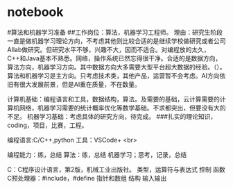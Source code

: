 # notebook
#算法和机器学习准备
##工作岗位：算法，机器学习工程师。
理由：研究生阶段一直是做机器学习理论方向，不考虑其他则比较合适的是继续学校做研究或者公司AIlab做研究。但研究水平不够，兴趣不大，因而不适合。对编程放的太久，C++和Java基本不熟悉。网络，操作系统已然忘得很干净。合适的是数据方向，算法方向，机器学习方向。其中数据方向大多需要大型平台超大数据的经验。（）。算法和机器学习是主方向。只考虑技术类，其他产品，运营暂不会考虑。AI方向依旧有很大发展前景，但是AI重在质量，不在数量。

计算机基础：编程语言和工具，数据结构，算法。及需要的基础，云计算需要的计算机网络，机器学习需要的统计概率优化等数学基础。不求都突出，但要没有大的不足。
机器学习基础：考虑具体的研究方向，待完成。
###扎实的理论知识，coding，项目，比赛，工程。

编程语言:C/C++,python
工具：VSCode+ \<br>

编程能力：练，总结
算法：练，总结
机器学习；思考，记录，总结

C：C程序设计语言，第2版，机械工业出版社。
类型，运算符与表达式
控制
函数
C预处理器：#include，#define
指针和数组
结构
输入输出


